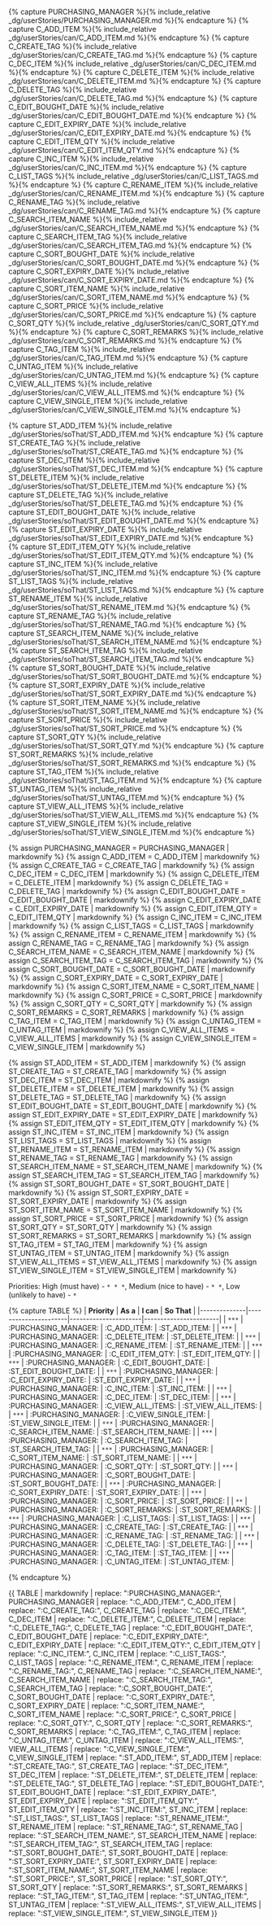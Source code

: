 <!-- markdownlint-disable-file first-line-h1 -->

<!-- ===== DECLARE VARIABLES ===== -->
<!-- markdownlint-disable -->
{% capture PURCHASING_MANAGER %}{% include_relative _dg/userStories/PURCHASING_MANAGER.md %}{% endcapture %}
{% capture C_ADD_ITEM %}{% include_relative _dg/userStories/can/C_ADD_ITEM.md %}{% endcapture %}
{% capture C_CREATE_TAG %}{% include_relative _dg/userStories/can/C_CREATE_TAG.md %}{% endcapture %}
{% capture C_DEC_ITEM %}{% include_relative _dg/userStories/can/C_DEC_ITEM.md %}{% endcapture %}
{% capture C_DELETE_ITEM %}{% include_relative _dg/userStories/can/C_DELETE_ITEM.md %}{% endcapture %}
{% capture C_DELETE_TAG %}{% include_relative _dg/userStories/can/C_DELETE_TAG.md %}{% endcapture %}
{% capture C_EDIT_BOUGHT_DATE %}{% include_relative _dg/userStories/can/C_EDIT_BOUGHT_DATE.md %}{% endcapture %}
{% capture C_EDIT_EXPIRY_DATE %}{% include_relative _dg/userStories/can/C_EDIT_EXPIRY_DATE.md %}{% endcapture %}
{% capture C_EDIT_ITEM_QTY %}{% include_relative _dg/userStories/can/C_EDIT_ITEM_QTY.md %}{% endcapture %}
{% capture C_INC_ITEM %}{% include_relative _dg/userStories/can/C_INC_ITEM.md %}{% endcapture %}
{% capture C_LIST_TAGS %}{% include_relative _dg/userStories/can/C_LIST_TAGS.md %}{% endcapture %}
{% capture C_RENAME_ITEM %}{% include_relative _dg/userStories/can/C_RENAME_ITEM.md %}{% endcapture %}
{% capture C_RENAME_TAG %}{% include_relative _dg/userStories/can/C_RENAME_TAG.md %}{% endcapture %}
{% capture C_SEARCH_ITEM_NAME %}{% include_relative _dg/userStories/can/C_SEARCH_ITEM_NAME.md %}{% endcapture %}
{% capture C_SEARCH_ITEM_TAG %}{% include_relative _dg/userStories/can/C_SEARCH_ITEM_TAG.md %}{% endcapture %}
{% capture C_SORT_BOUGHT_DATE %}{% include_relative _dg/userStories/can/C_SORT_BOUGHT_DATE.md %}{% endcapture %}
{% capture C_SORT_EXPIRY_DATE %}{% include_relative _dg/userStories/can/C_SORT_EXPIRY_DATE.md %}{% endcapture %}
{% capture C_SORT_ITEM_NAME %}{% include_relative _dg/userStories/can/C_SORT_ITEM_NAME.md %}{% endcapture %}
{% capture C_SORT_PRICE %}{% include_relative _dg/userStories/can/C_SORT_PRICE.md %}{% endcapture %}
{% capture C_SORT_QTY %}{% include_relative _dg/userStories/can/C_SORT_QTY.md %}{% endcapture %}
{% capture C_SORT_REMARKS %}{% include_relative _dg/userStories/can/C_SORT_REMARKS.md %}{% endcapture %}
{% capture C_TAG_ITEM %}{% include_relative _dg/userStories/can/C_TAG_ITEM.md %}{% endcapture %}
{% capture C_UNTAG_ITEM %}{% include_relative _dg/userStories/can/C_UNTAG_ITEM.md %}{% endcapture %}
{% capture C_VIEW_ALL_ITEMS %}{% include_relative _dg/userStories/can/C_VIEW_ALL_ITEMS.md %}{% endcapture %}
{% capture C_VIEW_SINGLE_ITEM %}{% include_relative _dg/userStories/can/C_VIEW_SINGLE_ITEM.md %}{% endcapture %}

{% capture ST_ADD_ITEM %}{% include_relative _dg/userStories/soThat/ST_ADD_ITEM.md %}{% endcapture %}
{% capture ST_CREATE_TAG %}{% include_relative _dg/userStories/soThat/ST_CREATE_TAG.md %}{% endcapture %}
{% capture ST_DEC_ITEM %}{% include_relative _dg/userStories/soThat/ST_DEC_ITEM.md %}{% endcapture %}
{% capture ST_DELETE_ITEM %}{% include_relative _dg/userStories/soThat/ST_DELETE_ITEM.md %}{% endcapture %}
{% capture ST_DELETE_TAG %}{% include_relative _dg/userStories/soThat/ST_DELETE_TAG.md %}{% endcapture %}
{% capture ST_EDIT_BOUGHT_DATE %}{% include_relative _dg/userStories/soThat/ST_EDIT_BOUGHT_DATE.md %}{% endcapture %}
{% capture ST_EDIT_EXPIRY_DATE %}{% include_relative _dg/userStories/soThat/ST_EDIT_EXPIRY_DATE.md %}{% endcapture %}
{% capture ST_EDIT_ITEM_QTY %}{% include_relative _dg/userStories/soThat/ST_EDIT_ITEM_QTY.md %}{% endcapture %}
{% capture ST_INC_ITEM %}{% include_relative _dg/userStories/soThat/ST_INC_ITEM.md %}{% endcapture %}
{% capture ST_LIST_TAGS %}{% include_relative _dg/userStories/soThat/ST_LIST_TAGS.md %}{% endcapture %}
{% capture ST_RENAME_ITEM %}{% include_relative _dg/userStories/soThat/ST_RENAME_ITEM.md %}{% endcapture %}
{% capture ST_RENAME_TAG %}{% include_relative _dg/userStories/soThat/ST_RENAME_TAG.md %}{% endcapture %}
{% capture ST_SEARCH_ITEM_NAME %}{% include_relative _dg/userStories/soThat/ST_SEARCH_ITEM_NAME.md %}{% endcapture %}
{% capture ST_SEARCH_ITEM_TAG %}{% include_relative _dg/userStories/soThat/ST_SEARCH_ITEM_TAG.md %}{% endcapture %}
{% capture ST_SORT_BOUGHT_DATE %}{% include_relative _dg/userStories/soThat/ST_SORT_BOUGHT_DATE.md %}{% endcapture %}
{% capture ST_SORT_EXPIRY_DATE %}{% include_relative _dg/userStories/soThat/ST_SORT_EXPIRY_DATE.md %}{% endcapture %}
{% capture ST_SORT_ITEM_NAME %}{% include_relative _dg/userStories/soThat/ST_SORT_ITEM_NAME.md %}{% endcapture %}
{% capture ST_SORT_PRICE %}{% include_relative _dg/userStories/soThat/ST_SORT_PRICE.md %}{% endcapture %}
{% capture ST_SORT_QTY %}{% include_relative _dg/userStories/soThat/ST_SORT_QTY.md %}{% endcapture %}
{% capture ST_SORT_REMARKS %}{% include_relative _dg/userStories/soThat/ST_SORT_REMARKS.md %}{% endcapture %}
{% capture ST_TAG_ITEM %}{% include_relative _dg/userStories/soThat/ST_TAG_ITEM.md %}{% endcapture %}
{% capture ST_UNTAG_ITEM %}{% include_relative _dg/userStories/soThat/ST_UNTAG_ITEM.md %}{% endcapture %}
{% capture ST_VIEW_ALL_ITEMS %}{% include_relative _dg/userStories/soThat/ST_VIEW_ALL_ITEMS.md %}{% endcapture %}
{% capture ST_VIEW_SINGLE_ITEM %}{% include_relative _dg/userStories/soThat/ST_VIEW_SINGLE_ITEM.md %}{% endcapture %}

{% assign PURCHASING_MANAGER = PURCHASING_MANAGER | markdownify %}
{% assign C_ADD_ITEM = C_ADD_ITEM | markdownify %}
{% assign C_CREATE_TAG = C_CREATE_TAG | markdownify %}
{% assign C_DEC_ITEM = C_DEC_ITEM | markdownify %}
{% assign C_DELETE_ITEM = C_DELETE_ITEM | markdownify %}
{% assign C_DELETE_TAG = C_DELETE_TAG | markdownify %}
{% assign C_EDIT_BOUGHT_DATE = C_EDIT_BOUGHT_DATE | markdownify %}
{% assign C_EDIT_EXPIRY_DATE = C_EDIT_EXPIRY_DATE | markdownify %}
{% assign C_EDIT_ITEM_QTY = C_EDIT_ITEM_QTY | markdownify %}
{% assign C_INC_ITEM = C_INC_ITEM | markdownify %}
{% assign C_LIST_TAGS = C_LIST_TAGS | markdownify %}
{% assign C_RENAME_ITEM = C_RENAME_ITEM | markdownify %}
{% assign C_RENAME_TAG = C_RENAME_TAG | markdownify %}
{% assign C_SEARCH_ITEM_NAME = C_SEARCH_ITEM_NAME | markdownify %}
{% assign C_SEARCH_ITEM_TAG = C_SEARCH_ITEM_TAG | markdownify %}
{% assign C_SORT_BOUGHT_DATE = C_SORT_BOUGHT_DATE | markdownify %}
{% assign C_SORT_EXPIRY_DATE = C_SORT_EXPIRY_DATE | markdownify %}
{% assign C_SORT_ITEM_NAME = C_SORT_ITEM_NAME | markdownify %}
{% assign C_SORT_PRICE = C_SORT_PRICE | markdownify %}
{% assign C_SORT_QTY = C_SORT_QTY | markdownify %}
{% assign C_SORT_REMARKS = C_SORT_REMARKS | markdownify %}
{% assign C_TAG_ITEM = C_TAG_ITEM | markdownify %}
{% assign C_UNTAG_ITEM = C_UNTAG_ITEM | markdownify %}
{% assign C_VIEW_ALL_ITEMS = C_VIEW_ALL_ITEMS | markdownify %}
{% assign C_VIEW_SINGLE_ITEM = C_VIEW_SINGLE_ITEM | markdownify %}

{% assign ST_ADD_ITEM = ST_ADD_ITEM | markdownify %}
{% assign ST_CREATE_TAG = ST_CREATE_TAG | markdownify %}
{% assign ST_DEC_ITEM = ST_DEC_ITEM | markdownify %}
{% assign ST_DELETE_ITEM = ST_DELETE_ITEM | markdownify %}
{% assign ST_DELETE_TAG = ST_DELETE_TAG | markdownify %}
{% assign ST_EDIT_BOUGHT_DATE = ST_EDIT_BOUGHT_DATE | markdownify %}
{% assign ST_EDIT_EXPIRY_DATE = ST_EDIT_EXPIRY_DATE | markdownify %}
{% assign ST_EDIT_ITEM_QTY = ST_EDIT_ITEM_QTY | markdownify %}
{% assign ST_INC_ITEM = ST_INC_ITEM | markdownify %}
{% assign ST_LIST_TAGS = ST_LIST_TAGS | markdownify %}
{% assign ST_RENAME_ITEM = ST_RENAME_ITEM | markdownify %}
{% assign ST_RENAME_TAG = ST_RENAME_TAG | markdownify %}
{% assign ST_SEARCH_ITEM_NAME = ST_SEARCH_ITEM_NAME | markdownify %}
{% assign ST_SEARCH_ITEM_TAG = ST_SEARCH_ITEM_TAG | markdownify %}
{% assign ST_SORT_BOUGHT_DATE = ST_SORT_BOUGHT_DATE | markdownify %}
{% assign ST_SORT_EXPIRY_DATE = ST_SORT_EXPIRY_DATE | markdownify %}
{% assign ST_SORT_ITEM_NAME = ST_SORT_ITEM_NAME | markdownify %}
{% assign ST_SORT_PRICE = ST_SORT_PRICE | markdownify %}
{% assign ST_SORT_QTY = ST_SORT_QTY | markdownify %}
{% assign ST_SORT_REMARKS = ST_SORT_REMARKS | markdownify %}
{% assign ST_TAG_ITEM = ST_TAG_ITEM | markdownify %}
{% assign ST_UNTAG_ITEM = ST_UNTAG_ITEM | markdownify %}
{% assign ST_VIEW_ALL_ITEMS = ST_VIEW_ALL_ITEMS | markdownify %}
{% assign ST_VIEW_SINGLE_ITEM = ST_VIEW_SINGLE_ITEM | markdownify %}


<!-- markdownlint-restore -->

Priorities: High (must have) - `* * *`, Medium (nice to have) - `* *`, Low (unlikely to have) - `*`

<!-- ===== CREATE TABLE FORMATTING IN NORMAL+ MARKDOWN ===== -->
<!-- WE USE :variable: FOR VALUES THAT ARE TO BE SUBSTITUTED -->
{% capture TABLE %}
| **Priority** |      **As a**        |      **I can**       |      **So That**      |
|--------------|----------------------|----------------------|-----------------------|
|    `***`     | :PURCHASING_MANAGER: | :C_ADD_ITEM:         | :ST_ADD_ITEM:         |
|    `***`     | :PURCHASING_MANAGER: | :C_DELETE_ITEM:      | :ST_DELETE_ITEM:      |
|    `***`     | :PURCHASING_MANAGER: | :C_RENAME_ITEM:      | :ST_RENAME_ITEM:      |
|    `***`     | :PURCHASING_MANAGER: | :C_EDIT_ITEM_QTY:    | :ST_EDIT_ITEM_QTY:    |
|    `***`     | :PURCHASING_MANAGER: | :C_EDIT_BOUGHT_DATE: | :ST_EDIT_BOUGHT_DATE: |
|    `***`     | :PURCHASING_MANAGER: | :C_EDIT_EXPIRY_DATE: | :ST_EDIT_EXPIRY_DATE: |
|    `***`     | :PURCHASING_MANAGER: | :C_INC_ITEM:         | :ST_INC_ITEM:         |
|    `***`     | :PURCHASING_MANAGER: | :C_DEC_ITEM:         | :ST_DEC_ITEM:         |
|    `***`     | :PURCHASING_MANAGER: | :C_VIEW_ALL_ITEMS:   | :ST_VIEW_ALL_ITEMS:   |
|    `***`     | :PURCHASING_MANAGER: | :C_VIEW_SINGLE_ITEM: | :ST_VIEW_SINGLE_ITEM: |
|    `***`     | :PURCHASING_MANAGER: | :C_SEARCH_ITEM_NAME: | :ST_SEARCH_ITEM_NAME: |
|    `***`     | :PURCHASING_MANAGER: | :C_SEARCH_ITEM_TAG:  | :ST_SEARCH_ITEM_TAG:  |
|    `***`     | :PURCHASING_MANAGER: | :C_SORT_ITEM_NAME:   | :ST_SORT_ITEM_NAME:   |
|    `***`     | :PURCHASING_MANAGER: | :C_SORT_QTY:         | :ST_SORT_QTY:         |
|    `***`     | :PURCHASING_MANAGER: | :C_SORT_BOUGHT_DATE: | :ST_SORT_BOUGHT_DATE: |
|    `***`     | :PURCHASING_MANAGER: | :C_SORT_EXPIRY_DATE: | :ST_SORT_EXPIRY_DATE: |
|    `***`     | :PURCHASING_MANAGER: | :C_SORT_PRICE:       | :ST_SORT_PRICE:       |
|    `**`      | :PURCHASING_MANAGER: | :C_SORT_REMARKS:     | :ST_SORT_REMARKS:     |
|    `***`     | :PURCHASING_MANAGER: | :C_LIST_TAGS:        | :ST_LIST_TAGS:        |
|    `***`     | :PURCHASING_MANAGER: | :C_CREATE_TAG:       | :ST_CREATE_TAG:       |
|    `***`     | :PURCHASING_MANAGER: | :C_RENAME_TAG:       | :ST_RENAME_TAG:       |
|    `***`     | :PURCHASING_MANAGER: | :C_DELETE_TAG:       | :ST_DELETE_TAG:       |
|    `***`     | :PURCHASING_MANAGER: | :C_TAG_ITEM:         | :ST_TAG_ITEM:         |
|    `***`     | :PURCHASING_MANAGER: | :C_UNTAG_ITEM:       | :ST_UNTAG_ITEM:       |

{% endcapture %}

<!-- ===== RENDER THE ACTUAL TABLE ===== -->
{{ TABLE
| markdownify
| replace: ":PURCHASING_MANAGER:", PURCHASING_MANAGER
| replace: ":C_ADD_ITEM:", C_ADD_ITEM
| replace: ":C_CREATE_TAG:", C_CREATE_TAG
| replace: ":C_DEC_ITEM:", C_DEC_ITEM
| replace: ":C_DELETE_ITEM:", C_DELETE_ITEM
| replace: ":C_DELETE_TAG:", C_DELETE_TAG
| replace: ":C_EDIT_BOUGHT_DATE:", C_EDIT_BOUGHT_DATE
| replace: ":C_EDIT_EXPIRY_DATE:", C_EDIT_EXPIRY_DATE
| replace: ":C_EDIT_ITEM_QTY:", C_EDIT_ITEM_QTY
| replace: ":C_INC_ITEM:", C_INC_ITEM
| replace: ":C_LIST_TAGS:", C_LIST_TAGS
| replace: ":C_RENAME_ITEM:", C_RENAME_ITEM
| replace: ":C_RENAME_TAG:", C_RENAME_TAG
| replace: ":C_SEARCH_ITEM_NAME:", C_SEARCH_ITEM_NAME
| replace: ":C_SEARCH_ITEM_TAG:", C_SEARCH_ITEM_TAG
| replace: ":C_SORT_BOUGHT_DATE:", C_SORT_BOUGHT_DATE
| replace: ":C_SORT_EXPIRY_DATE:", C_SORT_EXPIRY_DATE
| replace: ":C_SORT_ITEM_NAME:", C_SORT_ITEM_NAME
| replace: ":C_SORT_PRICE:", C_SORT_PRICE
| replace: ":C_SORT_QTY:", C_SORT_QTY
| replace: ":C_SORT_REMARKS:", C_SORT_REMARKS
| replace: ":C_TAG_ITEM:", C_TAG_ITEM
| replace: ":C_UNTAG_ITEM:", C_UNTAG_ITEM
| replace: ":C_VIEW_ALL_ITEMS:", VIEW_ALL_ITEMS
| replace: ":C_VIEW_SINGLE_ITEM:", C_VIEW_SINGLE_ITEM
| replace: ":ST_ADD_ITEM:", ST_ADD_ITEM
| replace: ":ST_CREATE_TAG:", ST_CREATE_TAG
| replace: ":ST_DEC_ITEM:", ST_DEC_ITEM
| replace: ":ST_DELETE_ITEM:", ST_DELETE_ITEM
| replace: ":ST_DELETE_TAG:", ST_DELETE_TAG
| replace: ":ST_EDIT_BOUGHT_DATE:", ST_EDIT_BOUGHT_DATE
| replace: ":ST_EDIT_EXPIRY_DATE:", ST_EDIT_EXPIRY_DATE
| replace: ":ST_EDIT_ITEM_QTY:", ST_EDIT_ITEM_QTY
| replace: ":ST_INC_ITEM:", ST_INC_ITEM
| replace: ":ST_LIST_TAGS:", ST_LIST_TAGS
| replace: ":ST_RENAME_ITEM:", ST_RENAME_ITEM
| replace: ":ST_RENAME_TAG:", ST_RENAME_TAG
| replace: ":ST_SEARCH_ITEM_NAME:", ST_SEARCH_ITEM_NAME
| replace: ":ST_SEARCH_ITEM_TAG:", ST_SEARCH_ITEM_TAG
| replace: ":ST_SORT_BOUGHT_DATE:", ST_SORT_BOUGHT_DATE
| replace: ":ST_SORT_EXPIRY_DATE:", ST_SORT_EXPIRY_DATE
| replace: ":ST_SORT_ITEM_NAME:", ST_SORT_ITEM_NAME
| replace: ":ST_SORT_PRICE:", ST_SORT_PRICE
| replace: ":ST_SORT_QTY:", ST_SORT_QTY
| replace: ":ST_SORT_REMARKS:", ST_SORT_REMARKS
| replace: ":ST_TAG_ITEM:", ST_TAG_ITEM
| replace: ":ST_UNTAG_ITEM:", ST_UNTAG_ITEM
| replace: ":ST_VIEW_ALL_ITEMS:", ST_VIEW_ALL_ITEMS
| replace: ":ST_VIEW_SINGLE_ITEM:", ST_VIEW_SINGLE_ITEM
}}


